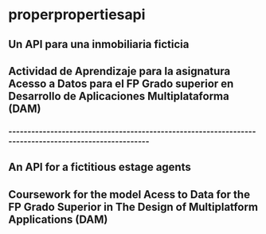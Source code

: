 # properpropertiesapi

## Un API para una inmobiliaria ficticia

## Actividad de Aprendizaje para la asignatura Acesso a Datos para el FP Grado superior en Desarrollo de Aplicaciones Multiplataforma (DAM)

### ------------------------------------------------------------------------------------------------------

## An API for a fictitious estage agents

## Coursework for the model Acess to Data for the FP Grado Superior in The Design of Multiplatform Applications (DAM)
